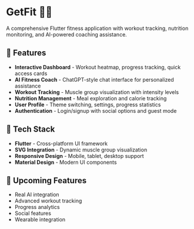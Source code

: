 # GetFit 🏋️‍♂️

A comprehensive Flutter fitness application with workout tracking, nutrition monitoring, and AI-powered coaching assistance.

## 🚀 Features

- **Interactive Dashboard** - Workout heatmap, progress tracking, quick access cards
- **AI Fitness Coach** - ChatGPT-style chat interface for personalized assistance
- **Workout Tracking** - Muscle group visualization with intensity levels
- **Nutrition Management** - Meal exploration and calorie tracking
- **User Profile** - Theme switching, settings, progress statistics
- **Authentication** - Login/signup with social options and guest mode

## 🎨 Tech Stack

- **Flutter** - Cross-platform UI framework
- **SVG Integration** - Dynamic muscle group visualization
- **Responsive Design** - Mobile, tablet, desktop support
- **Material Design** - Modern UI components

## 🚀 Upcoming Features

- Real AI integration
- Advanced workout tracking
- Progress analytics
- Social features
- Wearable integration

